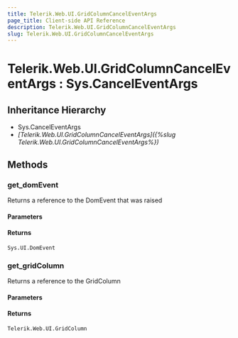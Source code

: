 ```yaml
---
title: Telerik.Web.UI.GridColumnCancelEventArgs
page_title: Client-side API Reference
description: Telerik.Web.UI.GridColumnCancelEventArgs
slug: Telerik.Web.UI.GridColumnCancelEventArgs
---
```


# Telerik.Web.UI.GridColumnCancelEventArgs : Sys.CancelEventArgs 

## Inheritance Hierarchy

* Sys.CancelEventArgs
* *[Telerik.Web.UI.GridColumnCancelEventArgs]({%slug Telerik.Web.UI.GridColumnCancelEventArgs%})*

## Methods

###  get_domEvent

Returns a reference to the DomEvent that was raised

#### Parameters

#### Returns

`Sys.UI.DomEvent` 

###  get_gridColumn

Returns a reference to the GridColumn

#### Parameters

#### Returns

`Telerik.Web.UI.GridColumn` 



